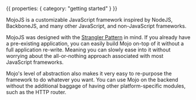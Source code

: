{{
  properties: {
    category: "getting started"
  }
}}

MojoJS is a customizable JavaScript framework inspired by NodeJS, BackboneJS, and many other JavaScript, and non-JavaScript frameworks. 

MojoJS was designed with the [Strangler Pattern](http://www.martinfowler.com/bliki/StranglerApplication.html) in mind. If you already have a pre-existing application, you can easily build Mojo on-top of it without a full application re-write. Meaning you can slowly ease into it without worrying about the all-or-nothing approach associated with most JavaScript frameworks.

Mojo's level of abstraction also makes it very easy to re-purpose the framework to do whatever you want. You can
use Mojo on the backend without the additional baggage of having other platform-specific modules, such as the HTTP router.